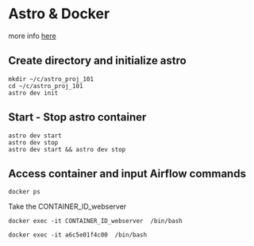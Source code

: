 # Astro & Docker

more info [here](https://docs.astronomer.io/astro/cli/get-started)



## Create directory and initialize astro
```
mkdir ~/c/astro_proj_101
cd ~/c/astro_proj_101
astro dev init
```


## Start - Stop astro container

```
astro dev start
astro dev stop
astro dev start && astro dev stop
```

## Access container and input Airflow commands 
```
docker ps
```

Take the CONTAINER_ID_webserver


```
docker exec -it CONTAINER_ID_webserver  /bin/bash

docker exec -it a6c5e01f4c00  /bin/bash
```
